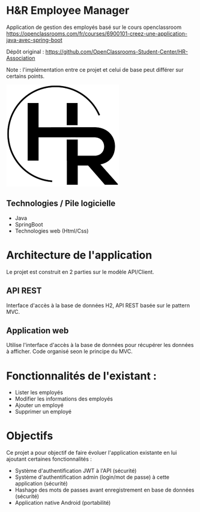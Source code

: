 # H&R Employee Manager

Application de gestion des employés basé sur le cours openclassroom https://openclassrooms.com/fr/courses/6900101-creez-une-application-java-avec-spring-boot

Dépôt original : https://github.com/OpenClassrooms-Student-Center/HR-Association

Note : l'implémentation entre ce projet et celui de base peut différer sur certains points.

![alt text](logo.png "Title")

## Technologies / Pile logicielle

- Java
- SpringBoot
- Technologies web (Html/Css)

# Architecture de l'application

Le projet est construit en 2 parties sur le modèle API/Client.

## API REST

Interface d'accès à la base de données H2, API REST basée sur le pattern MVC.

## Application web

Utilise l'interface d'accès à la base de données pour récupérer les données à afficher. 
Code organisé seon le principe du MVC.

# Fonctionnalités de l'existant : 

- Lister les employés
- Modifier les informations des employés
- Ajouter un employé
- Supprimer un employé

# Objectifs

Ce projet a pour objectif de faire évoluer l'application existante en lui ajoutant certaines fonctionnalités :

- Système d'authentification JWT à l'API (sécurité)
- Système d'authentification admin (login/mot de passe) à cette application (sécurité)
- Hashage des mots de passes avant enregistrement en base de données (sécurité)
- Application native Android (portabilité)
